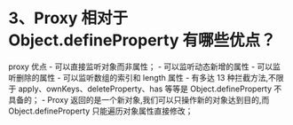 # 3、Proxy 相对于 Object.defineProperty 有哪些优点？

proxy 优点
    - 可以直接监听对象而非属性；
    - 可以监听动态新增的属性
    - 可以监听删除的属性
    - 可以监听数组的索引和 length 属性
    - 有多达 13 种拦截方法,不限于 apply、ownKeys、deleteProperty、has 等等是 Object.defineProperty 不具备的；
    - Proxy 返回的是一个新对象,我们可以只操作新的对象达到目的,而 Object.defineProperty 只能遍历对象属性直接修改；